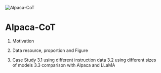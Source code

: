 ![Alpaca-CoT](https://github.com/PhoebusSi/alpaca-CoT/blob/main/figures/Alpaca-CoT-2.jpg)
# Alpaca-CoT

1. Motivation

2. Data resource, proportion and Figure 

3. Case Study
  3.1 using different instruction data
  3.2 using different sizes of models
  3.3 comparison with Alpaca and LLaMA

